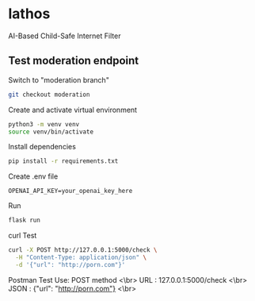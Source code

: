 # lathos
AI-Based Child-Safe Internet Filter

## Test moderation endpoint
Switch to "moderation branch"
```bash
git checkout moderation
```

Create and activate virtual environment
```bash
python3 -m venv venv
source venv/bin/activate
```

Install dependencies
```bash
pip install -r requirements.txt
```

Create .env file
```
OPENAI_API_KEY=your_openai_key_here
```

Run
```bash
flask run
```

curl Test 
```bash
curl -X POST http://127.0.0.1:5000/check \
  -H "Content-Type: application/json" \
  -d '{"url": "http://porn.com"}'
  ```

Postman Test
Use: POST method <\br>
URL : 127.0.0.1:5000/check <\br>
JSON : {"url": "http://porn.com"} <\br>
